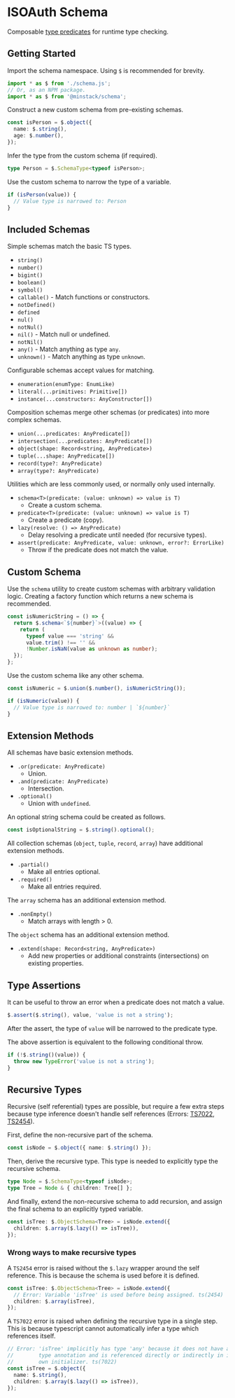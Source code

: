 # ISOAuth Schema

Composable [type predicates](https://www.typescriptlang.org/docs/handbook/2/narrowing.html#using-type-predicates) for runtime type checking.

## Getting Started

Import the schema namespace. Using `$` is recommended for brevity.

```ts
import * as $ from './schema.js';
// Or, as an NPM package.
import * as $ from '@minstack/schema';
```

Construct a new custom schema from pre-existing schemas.

```ts
const isPerson = $.object({
  name: $.string(),
  age: $.number(),
});
```

Infer the type from the custom schema (if required).

```ts
type Person = $.SchemaType<typeof isPerson>;
```

Use the custom schema to narrow the type of a variable.

```ts
if (isPerson(value)) {
  // Value type is narrowed to: Person
}
```

## Included Schemas

Simple schemas match the basic TS types.

- `string()`
- `number()`
- `bigint()`
- `boolean()`
- `symbol()`
- `callable()` - Match functions or constructors.
- `notDefined()`
- `defined`
- `nul()`
- `notNul()`
- `nil()` - Match null or undefined.
- `notNil()`
- `any()` - Match anything as type `any`.
- `unknown()` - Match anything as type `unknown`.

Configurable schemas accept values for matching.

- `enumeration(enumType: EnumLike)`
- `literal(...primitives: Primitive[])`
- `instance(...constructors: AnyConstructor[])`

Composition schemas merge other schemas (or predicates) into more complex schemas.

- `union(...predicates: AnyPredicate[])`
- `intersection(...predicates: AnyPredicate[])`
- `object(shape: Record<string, AnyPredicate>)`
- `tuple(...shape: AnyPredicate[])`
- `record(type?: AnyPredicate)`
- `array(type?: AnyPredicate)`

Utilities which are less commonly used, or normally only used internally.

- `schema<T>(predicate: (value: unknown) => value is T)`
  - Create a custom schema.
- `predicate<T>(predicate: (value: unknown) => value is T)`
  - Create a predicate (copy).
- `lazy(resolve: () => AnyPredicate)`
  - Delay resolving a predicate until needed (for recursive types).
- `assert(predicate: AnyPredicate, value: unknown, error?: ErrorLike)`
  - Throw if the predicate does not match the value.

## Custom Schema

Use the `schema` utility to create custom schemas with arbitrary validation logic. Creating a factory function which returns a new schema is recommended.

```ts
const isNumericString = () => {
  return $.schema<`${number}`>((value) => {
    return (
      typeof value === 'string' &&
      value.trim() !== '' &&
      !Number.isNaN(value as unknown as number);
  });
};
```

Use the custom schema like any other schema.

```ts
const isNumeric = $.union($.number(), isNumericString());

if (isNumeric(value)) {
  // Value type is narrowed to: number | `${number}`
}
```

## Extension Methods

All schemas have basic extension methods.

- `.or(predicate: AnyPredicate)`
  - Union.
- `.and(predicate: AnyPredicate)`
  - Intersection.
- `.optional()`
  - Union with `undefined`.

An optional string schema could be created as follows.

```ts
const isOptionalString = $.string().optional();
```

All collection schemas (`object`, `tuple`, `record`, `array`) have additional extension methods.

- `.partial()`
  - Make all entries optional.
- `.required()`
  - Make all entries required.

The `array` schema has an additional extension method.

- `.nonEmpty()`
  - Match arrays with length > 0.

The `object` schema has an additional extension method.

- `.extend(shape: Record<string, AnyPredicate>)`
  - Add new properties or additional constraints (intersections) on existing properties.

## Type Assertions

It can be useful to throw an error when a predicate does not match a value.

```ts
$.assert($.string(), value, 'value is not a string');
```

After the assert, the type of `value` will be narrowed to the predicate type.

The above assertion is equivalent to the following conditional throw.

```ts
if (!$.string()(value)) {
  throw new TypeError('value is not a string');
}
```

## Recursive Types

Recursive (self referential) types are possible, but require a few extra steps because type inference doesn't handle self references (Errors: [TS7022](https://github.com/microsoft/TypeScript/blob/v4.9.5/src/compiler/diagnosticMessages.json#L6108), [TS2454](https://github.com/microsoft/TypeScript/blob/v4.9.5/src/compiler/diagnosticMessages.json#L2193)).

First, define the non-recursive part of the schema.

```ts
const isNode = $.object({ name: $.string() });
```

Then, derive the recursive type. This type is needed to explicitly type the recursive schema.

```ts
type Node = $.SchemaType<typeof isNode>;
type Tree = Node & { children: Tree[] };
```

And finally, extend the non-recursive schema to add recursion, and assign the final schema to an explicitly typed variable.

```ts
const isTree: $.ObjectSchema<Tree> = isNode.extend({
  children: $.array($.lazy(() => isTree)),
});
```

### Wrong ways to make recursive types

A `TS2454` error is raised without the `$.lazy` wrapper around the self reference. This is because the schema is used before it is defined.

```ts
const isTree: $.ObjectSchema<Tree> = isNode.extend({
  // Error: Variable 'isTree' is used before being assigned. ts(2454)
  children: $.array(isTree),
});
```

A `TS7022` error is raised when defining the recursive type in a single step. This is because typescript cannot automatically infer a type which references itself.

```ts
// Error: 'isTree' implicitly has type 'any' because it does not have a
//        type annotation and is referenced directly or indirectly in its
//        own initializer. ts(7022)
const isTree = $.object({
  name: $.string(),
  children: $.array($.lazy(() => isTree)),
});
```
